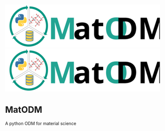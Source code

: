 ![Alt text](./logos/matodm_headline.svg)
<img src="./logos/matodm_headline.svg">
# MatODM
A python ODM for material science
